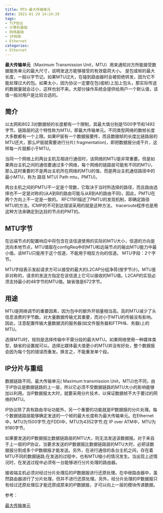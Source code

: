 ```yaml
---
title: MTU-最大传输单元
date: 2021-01-29 14:24:29
tags:
- TCP协议
- 计算机基础
- 网络基础
- IP网络
- Ethernet
categories:
- Ethernet
---
```


**最大传输单元**（Maximum Transmission Unit，MTU）用来通知对方所能接受数据服务单元的最大尺寸，说明发送方能够接受的有效载荷大小。
是包或帧的最大长度，一般以字节记。如果MTU过大，在碰到路由器时会被拒绝转发，因为它不能处理过大的包。如果太小，因为协议一定要在包(或帧)上加上包头，那实际传送的数据量就会过小，这样也划不来。大部分操作系统会提供给用户一个默认值，该值一般对用户是比较合适的。

## 简介

以太网和802.3对数据帧的长度都有一个限制，其最大值分别是1500字节和1492字节。链路层的这个特性称为MTU，即最大传输单元。不同类型网络的数帧长度大多数都有一个上限。如果IP层有一个数据报要传，而且数据帧的长度比链路层的MTU还大，那么IP层就需要进行分片( fragmentation)，即把数据报分成干片，这样每一片就都小于MTU。 

当同一个网络上的两台主机互相进行通信时，该网络的MTU是非常重要。但是如果两台主机之间的通信要通过多个网络，每个网络的链路层可能有不同的MTU，那么这时重要的不是两台主机所在网络的MTU的值，而是两台主机通信路径中的最小MTU，称为 路径 MTU( Path mtu，PMTU)。

两台主机之间的PMTU不一定是个常数，它取决于当时所选择的路径，而且路由选择也不一定是对称的(从A到B的路由可能与从B到A的路由不同)，因此，PMTU在两个方向上不一定是一致的。
RFC1191描述了PMTU的发现机制，即确定路径MTU的方法。ICMP的不可到达错误采用的就是这种方法， traceroute程序也是用这种方法来确定到达目的节点的PMT的。

## MTU字节

在远端节点的配置响应中将包含在该信道使用的实际的MTU大小，信道的方向是流向本地节点，MTU值取在configReq中的MTU和远端节点的输出MTU能力中最小值。该MTU只能用于这个信道，不能用于相反方向的信道。
MTU字段：2个字节。

MTU字段表示发起请求方可以接受的最大的L2CAP分组净荷(按字节计)。MTU是非对称的，请求的发送方指定在该信道上它可以接收的MTU值。L2CAP的实现必须支持最小的48字节的MTU值。缺省值是672字节。

## 用途

MTU是网络调节的重要因素，因为包中的额外开销量相当高。高的MTU减少了头信息浪费的字节数。对大量数据传输尤其重要，而对小于MTU的传输没有影响。因此，注意配置传输大量数据流的服务器(如文件服务器和FTPH&．务器)上的MTU。

选择MTU时，规则是选择传输中不需分段的最大MTU。如果网络使用一种媒体类型，缺省的设置就可以。选择比媒体最大值更小的MTU并没有好处，整个数据报会因为每个包的错误而重发。换言之，不能重发单个段。

## IP分片与重组

数据链路不同，最大传输单元( Maximum transmission Unit，MTU)也不同，由于IP协议是数据链路的上一层，所以它必须不受数据链路的MTU大小的影响能够加以利用。当IP数据报太大时，就要采用分片技术，以保证数据帧不大于要过的网络的MTU。

IP协议除了具有路由寻址功能外，另一个重要的功能就是IP数据报的分片处理。每个数据链路层能够确定发送的一个帧的最大长度称为最大传输单元。在Ethernet中，MTU为1500字节;在FDDI中，MTU为4352字节;在 IP over ATM中，MTU为9180字节。

如果要发送的IP数据报比数据链路层的MTU大，则无法发送该数据报。对于来自于上一层的IP协议，当要求发送的IP数据报比数据链路层的MTU大时，必把该数据报分割成多个IP数据报才能发送。另外，在进行通信的各台主机之间，存在着MTU不同的数据链路;在发送的过程中，也有MTU缩小的情况发生。当出现上述情况时，在发送过程中必须有一台能够进行分片处理的路由器。

接收端主机必须对经过分片处理后的IP数据报进行还原处理。在中继路由器中，虽然路由器进行了分片处理，但并不进行还原处理。另外，经分片处理的IP数据报只有经过还原处理后才能还原成原来的IP数据报，才可以向上一层的模块传递数据。

参考：

[最大传输单元](https://baike.baidu.com/item/%E6%9C%80%E5%A4%A7%E4%BC%A0%E8%BE%93%E5%8D%95%E5%85%83/9730690?fromtitle=mtu&fromid=508920)